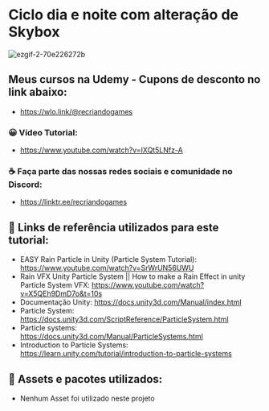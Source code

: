 
# Ciclo dia e noite com alteração de Skybox

![ezgif-2-70e226272b](https://user-images.githubusercontent.com/68354176/159055927-a1d10fab-5ff4-4abb-affa-46181968c86a.gif)

## Meus cursos na Udemy - Cupons de desconto no link abaixo:
* https://wlo.link/@recriandogames
 
### 😀 Vídeo Tutorial:
* https://www.youtube.com/watch?v=IXQt5LNfz-A

### ☕ Faça parte das nossas redes sociais e comunidade no Discord: 
* https://linktr.ee/recriandogames

## 🚀 Links de referência utilizados para este tutorial:

* EASY Rain Particle in Unity (Particle System Tutorial): https://www.youtube.com/watch?v=SrWrUN56UWU
* Rain VFX Unity Particle System || How to make a Rain Effect in unity Particle System VFX: https://www.youtube.com/watch?v=X5QEh9DmD7o&t=10s
* Documentação Unity: https://docs.unity3d.com/Manual/index.html
* Particle System: https://docs.unity3d.com/ScriptReference/ParticleSystem.html
* Particle systems: https://docs.unity3d.com/Manual/ParticleSystems.html
* Introduction to Particle Systems: https://learn.unity.com/tutorial/introduction-to-particle-systems

## 🚀 Assets e pacotes utilizados:
* Nenhum Asset foi utilizado neste projeto
